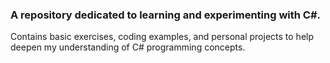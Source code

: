 ### A repository dedicated to learning and experimenting with C#. 
Contains basic exercises, coding examples, and personal projects to help deepen my understanding of C# programming concepts.

